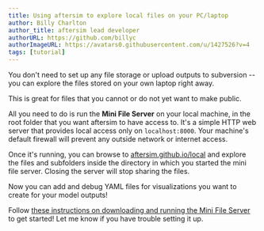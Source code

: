```yaml
---
title: Using aftersim to explore local files on your PC/laptop
author: Billy Charlton
author_title: aftersim lead developer
authorURL: https://github.com/billyc
authorImageURL: https://avatars0.githubusercontent.com/u/1427526?v=4
tags: [tutorial]
---
```


You don't need to set up any file storage or upload outputs to subversion -- you can explore the files stored on your own laptop right away.

This is great for files that you cannot or do not yet want to make public.

All you need to do is run the **Mini File Server** on your local machine, in the root folder that you want aftersim to have access to. It's a simple HTTP web server that provides local access only on `localhost:8000`. Your machine's default firewall will prevent any outside network or internet access.

Once it's running, you can browse to [aftersim.github.io/local](https://aftersim.github.io/local) and explore the files and subfolders inside the directory in which you started the mini file server. Closing the server will stop sharing the files.

Now you can add and debug YAML files for visualizations you want to create for your model outputs!

Follow [these instructions on downloading and running the Mini File Server](https://aftersim.github.io/docs/docs/aftersim-intro#viewing-local-folders-on-your-computer) to get started! Let me know if you have trouble setting it up.
